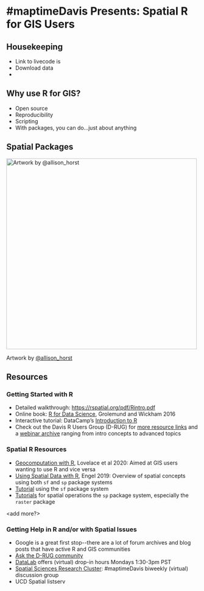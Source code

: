 # #maptimeDavis Presents: Spatial R for GIS Users

## Housekeeping

* Link to livecode is <here>
* Download data <here> 
* <link to some page with all of the things to do beforehand>



## Why use R for GIS?

* Open source
* Reproducibility
* Scripting
* With packages, you can do...just about anything


## Spatial Packages




<img src="https://github.com/allisonhorst/stats-illustrations/blob/master/rstats-artwork/sf.png" 
	title="Artwork by @allison_horst" width="500" />



Artwork by [@allison_horst](https://github.com/allisonhorst)






## Resources

### Getting Started with R

* Detailed walkthrough: https://rspatial.org/pdf/Rintro.pdf
* Online book: [R for Data Science](http://r4ds.had.co.nz/), Grolemund and Wickham 2016
* Interactive tutorial: DataCamp’s [Introduction to R](https://www.datacamp.com/courses/free-introduction-to-r)
* Check out the Davis R Users Group (D-RUG) for [more resource links](http://d-rug.github.io/getting-started.html) and a [webinar archive](http://d-rug.github.io/pastpresentations/) ranging from intro concepts to advanced topics

### Spatial R Resources

* [Geocomputation with R](geocompr.robinlovelace.net), Lovelace et al 2020: Aimed at GIS users wanting to use R and vice versa
* [Using Spatial Data with R](https://cengel.github.io/R-spatial/intro.html), Engel 2019: Overview of spatial concepts using both `sf` and `sp` package systems
* [Tutorial](https://ryanpeek.org/mapping-in-R-workshop/vig_workflow_in_R_snowdata.html#spatial_data_and_r) using the `sf` package system
* [Tutorials](Rspatial.org) for spatial operations the `sp` package system, especially the `raster` package 

<add more?>

### Getting Help in R and/or with Spatial Issues

* Google is a great first stop--there are a lot of forum archives and blog posts that have active R and GIS communities
* [Ask the D-RUG community](https://d-rug.discourse.group/)
* [DataLab](https://datalab.ucdavis.edu/) offers (virtual) drop-in hours Mondays 1:30-3pm PST
* [Spatial Sciences Research Cluster](https://datalab.ucdavis.edu/spatial-sciences/): #maptimeDavis biweekly (virtual) discussion group
* UCD Spatial listserv

